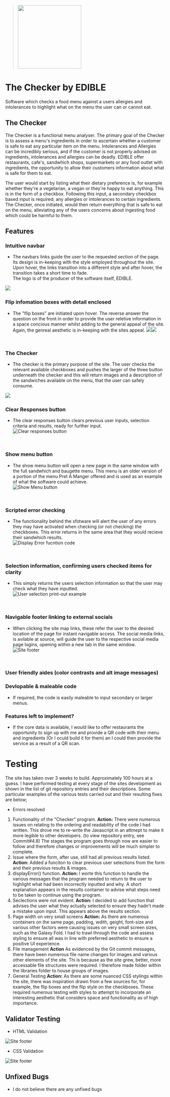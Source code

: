 ><img src="https://github.com/SamYatesSmith/IA-Menu-Checker/assets/109161693/303573b5-74f6-49c1-b134-8a135674de10" width=200 height=200>

# The Checker by EDIBLE

Software which checks a food menu against a users allergies and intolerances to highlight what on the menu the user can or cannot eat.

## The Checker

The Checker is a functional menu analyser.  The primary goal of the Checker is to assess a menu's ingredients in order to ascertain whether a customer is safe to eat any particular item on the menu.  Intolerances and Allergies can be incredibly serious, and if the customer is not properly advised on ingredients, intolerances and allergies can be deadly.  EDIBLE offer restaurants, cafe's, sandwhich shops, supermarkets or any food outlet with ingredients, the opportunity to allow their customers information about what is safe for them to eat.  

The user would start by listing what their dietary preference is, for example whether they're a vegetarian, a vegan or they're happy to eat anything.  This is in the form of a checkbox.  Following this input, a secondary checkbox based input is required; any allergies or intolerances to certain ingredients.  The Checker, once initiated, would then return everything that is safe to eat on the menu, alleviating any of the users concerns about ingesting food which could be harmful to them. 

## Features

 ### Intuitive navbar 
 - The navbars links guide the user to the requested section of the page.  Its design is in-keeping with the style employed throughout the site.  Upon hover, the links transition into a different style and after hover, the transition takes a short time to fade.  
 The logo is of the producer of the software itself, EDIBLE. 
 <img src="![/workspace/IA-Menu-Checker/assets/images/libraries/readmescreenshots/1.Screenshot.header.png](https://github.com/SamYatesSmith/IA-Menu-Checker/blob/main/assets/images/libraries/readmescreenshots/1.Screenshot.header.png)">
<br>

 ### Flip infomation boxes with detail enclosed
 - The "flip boxes" are initiated upon hover.  The reverse answer the question on the front in order to provide the user reletive information in a space concious manner whilst adding to the general appeal of the site.  Again, the genreal aesthetic is in-keeping with the sites appeal.
 <img src="/workspace/IA-Menu-Checker/assets/images/libraries/readmescreenshots/2.Screenshot.flip-front.png"><img src="/workspace/IA-Menu-Checker/assets/images/libraries/readmescreenshots/3.Screenshot.flipped.back.png">
<br>

 ### The Checker
 - The checker is the primary purpose of the site.  The user checks the relevant available checkboxes and pushes the larger of the three button underneath the checker and this will return images and a description of the sandwiches available on the menu, that the user can safely consume.  
 <img src="/workspace/IA-Menu-Checker/assets/images/libraries/readmescreenshots/4.TheChecker.png">
<br>

 ### Clear Responses button
 - The clear responses button clears previous user inputs, selection criteria and results, ready for further input.
 <img src="/workspace/IA-Menu-Checker/assets/images/libraries/readmescreenshots/5.ClearResponses.png"
     alt="Clear responses button"
     style="display:block;
            float:none;
            margin-left:auto;
            margin-right:auto;
            ">
<br>

 ### Show menu button
 - The show menu button will open a new page in the same window with the full sandwhich and baugette menu.  This menu is an older version of a portion of the menu Pret A Manger offered and is used as an example of what the software could achieve.
 <img src="/workspace/IA-Menu-Checker/assets/images/libraries/readmescreenshots/6.ShowMenu.png"
     alt="Show Menu button"
     style="display:block;
            float:none;
            margin-left:auto;
            margin-right:auto;
            ">
<br>

 ### Scripted error checking
 - The functionality behind the sfotware will alert the user of any errors they may have activated when checking (or not checking) the checkboxes.  This error returns in the same area that they would recieve their sandwhich results. 
 <img src="/workspace/IA-Menu-Checker/assets/images/libraries/readmescreenshots/7.displayError.png"
     alt="Display Error fucntion code"
     style="display:block;
            float:none;
            margin-left:auto;
            margin-right:auto;
            ">
<br>

 ### Selection information, confirming users checked items for clarity
 - This simply returns the users selection information so that the user may check what they have inputted.
 <img src="/workspace/IA-Menu-Checker/assets/images/libraries/readmescreenshots/8.SelectionClarity.png"
     alt="User selection print-out example"
     style="display:block;
            float:none;
            margin-left:auto;
            margin-right:auto;
            ">
<br>

 ### Navigable footer linking to external socials
 - When clicking the site map links, these refer the user to the desired location of the page for instant navigable access.  The social media links, is avilable at source, will guide the user to the respective social media page logins, opening within a new tab in the same window.
 <img src="/workspace/IA-Menu-Checker/assets/images/libraries/readmescreenshots/9.NavigableFooter.png"
     alt="Site footer"
     style="display:block;
            float:none;
            margin-left:auto;
            margin-right:auto;
            ">
<br>

 ### User friendly aides (color contrasts and alt image messages)
 ### Devlopable & maleable code 
 - If required, the code is easily maleable to input secondary or larger menus.

 ### Features left to implement? 
 - If the core data is available, I would like to offer restaurants the opportunity to sign up with me and provide a QR code with their menu and ingredients (Or I oculd build it for them) an I could then provide the service as a result of a QR scan. 

# Testing 

The site has taken over 3 weeks to build.  Approximately 100 hours at a guess.  I have performed testing at every stage of the sites development as shown in the list of git repository entries and their descriptions.  Some particular examples of the various tests carried out and their resulting fixes are below;
- Errors resolved
 1. Functionality of the "Checker" program.  **Action:** There were numerous issues on relating to the ordering and readability of the code I had written.  This drove me to re-write the Javascript in an attmept to make it more legible to other developers. (to view repository entry, see Commit#4.8)  The stages the program goes through now are easier to follow and therefore changes or improvements will be much simpler to complete. 
 2. Issue where the form, after use, still had all previous results listed.  **Action:** Added a funciton to clear previous user selections from the form and their previous results & images.
 3. displayError() function.  **Action:** I worte this function to handle the various messages that the program needed to return to the user to highlight what had been incorrectly inputted and why.  A short explanation appears in the results container to advise what steps need to be taken to continue using the program.
 4. Seclections were not evident.  **Action:** I decided to add function that advises the user what they actually selected to ensure they hadn't made a mistake upon input.  This appears above the results section.
 5. Page width on very small screens **Action:** As there are numerous containers on the same page, padding, wdith, geight, font-size and various other factors were causing issues on very small screen sizes, such as the Galaxy Fold. I had to trawl through the code and assess styling to ensure all was in line with preferred aesthetic to ensure a positive UI experience.
 6. File management **Action** As evidenced by the Git commit messages, there have been numerous file name changes for images and various other elements of the site.  Thi is because as the site grew, better, more accessable file structures were required.  I therefore made folder within the libraries folder to house groups of images.
 7. General Testing **Action:** As there are some nuanced CSS stylings within the site, there was inspiration drawn from a few sources for, for example, the flip boxes and the flip style on the checkboxes.  These required numerous testing with styles to attempt to incorporate an interesting aesthetic that considers space and functionality as of high importance.

## Validator Testing

- HTML Validation

 <img src="/workspace/IA-Menu-Checker/assets/images/libraries/readmescreenshots/HTML.Validation.Pass.png"
     alt="Site footer"
     style="display:block;
            float:none;
            margin-left:auto;
            margin-right:auto;
            ">

- CSS Validation 

 <img src="/workspace/IA-Menu-Checker/assets/images/libraries/readmescreenshots/CSS.Validation.Pass.png"
     alt="Site footer"
     style="display:block;
            float:none;
            margin-left:auto;
            margin-right:auto;
            ">

## Unfixed Bugs

 - I do not believe there are any unfixed bugs
